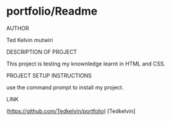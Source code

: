# portfolio/Readme

AUTHOR

Ted Kelvin mutwiri

DESCRIPTION OF PROJECT

This project is testing my knownledge learnt in HTML and CSS.

PROJECT SETUP INSTRUCTIONS

use the command prompt to install my project.

LINK

(https://github.com/Tedkelvin/portfolio) [Tedkelvin]


